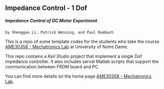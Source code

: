 ## Impedance Control - 1 Dof
##### Impedance Control of DC Motor Experiment
`by Shenggao Li, Patrick Wensing, and Paul Rumbach`

This is a repo of some template codes for the students who take the course [AME30358 - Mechatronics Lab](https://www3.nd.edu/~prumbach/ame30358/) at University of Notre Dame.

This repo contains a _Keil Studio_ project that implement a single Dof impedance controller. It also includes serval Matlab scripts that support the communication between FRDM board and PC.

You can find more details on the home page [AME30358 - Mechatronics Lab](https://www3.nd.edu/~prumbach/ame30358/).

